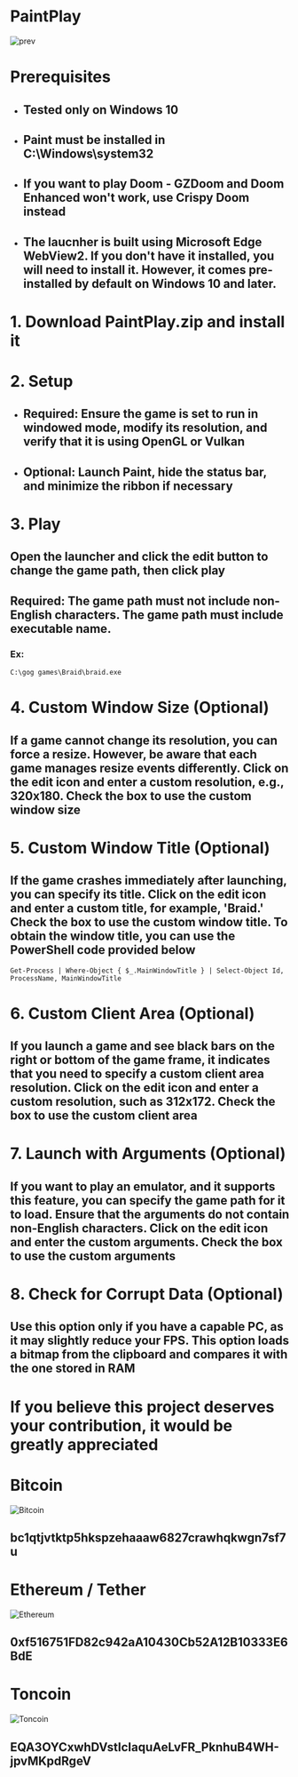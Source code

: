 # PaintPlay
![prev](https://raw.githubusercontent.com/VAIWA-bit/PaintPlay/refs/heads/main/img/prev.png)
# Prerequisites
- ## Tested only on Windows 10
- ## Paint must be installed in **C:\Windows\system32**
- ## If you want to play Doom - **GZDoom** and **Doom Enhanced** won't work, use **Crispy Doom** instead
- ## The laucnher is built using **Microsoft Edge WebView2**. If you don't have it installed, you will need to install it. However, it comes pre-installed by default on Windows 10 and later.
# 1. Download PaintPlay.zip and install it
# 2. Setup
- ## **Required:** Ensure the game is set to run in windowed mode, modify its resolution, and verify that it is using OpenGL or Vulkan
- ## **Optional:** Launch Paint, hide the status bar, and minimize the ribbon if necessary
# 3. Play
##  Open the launcher and click the edit button to change the game path, then click play
## **Required:** The game path must not include non-English characters. The game path must include executable name.
### **Ex:**
```
C:\gog games\Braid\braid.exe
```
# 4. Custom Window Size (**Optional**)
## If a game cannot change its resolution, you can force a resize. However, be aware that each game manages resize events differently. Click on the edit icon and enter a custom resolution, e.g., 320x180. Check the box to use the custom window size
# 5. Custom Window Title (**Optional**)
## If the game crashes immediately after launching, you can specify its title. Click on the edit icon and enter a custom title, for example, 'Braid.' Check the box to use the custom window title. To obtain the window title, you can use the PowerShell code provided below
```
Get-Process | Where-Object { $_.MainWindowTitle } | Select-Object Id, ProcessName, MainWindowTitle
```
# 6. Custom Client Area (**Optional**)
## If you launch a game and see black bars on the right or bottom of the game frame, it indicates that you need to specify a custom client area resolution. Click on the edit icon and enter a custom resolution, such as 312x172. Check the box to use the custom client area
# 7. Launch with Arguments (**Optional**)
## If you want to play an emulator, and it supports this feature, you can specify the game path for it to load. Ensure that the arguments do not contain non-English characters. Click on the edit icon and enter the custom arguments. Check the box to use the custom arguments
# 8. Check for Corrupt Data (**Optional**)
## Use this option only if you have a capable PC, as it may slightly reduce your FPS. This option loads a bitmap from the clipboard and compares it with the one stored in RAM
# If you believe this project deserves your contribution, it would be greatly appreciated
# **Bitcoin**
![Bitcoin](https://raw.githubusercontent.com/VAIWA-bit/PaintPlay/refs/heads/main/img/bitcoin.png)
## bc1qtjvtktp5hkspzehaaaw6827crawhqkwgn7sf7u
# **Ethereum / Tether**
![Ethereum](https://raw.githubusercontent.com/VAIWA-bit/PaintPlay/refs/heads/main/img/Tether.png)
## 0xf516751FD82c942aA10430Cb52A12B10333E6BdE
# **Toncoin**
![Toncoin](https://raw.githubusercontent.com/VAIWA-bit/PaintPlay/refs/heads/main/img/toncoin.png)
## EQA3OYCxwhDVstIcIaquAeLvFR_PknhuB4WH-jpvMKpdRgeV

